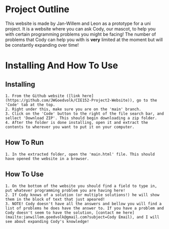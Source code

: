 # Project Outline
This website is made by Jan-Willem and Leon as a prototype for a uni project. It is a website where you can ask Cody, our mascot, to help you with certain programming problems you might be facing!
The number of problems that Cody can help you with is **very** limited at the moment but will be constantly expanding over time!

# Installing And How To Use
## Installing
    1. From the Github website ([link here](https://github.com/JWGoedvolk/CIE152-Project2-Website)), go to the 'Code' tab at the top.
    2. Right under this, make sure you are on the 'main' branch.
    3. Click on the 'Code' button to the right of the file search bar, and sellect 'Download ZIP'. This should begin downloading a zip folder.
    4. After the folder is done installing, open it and extract the contents to wherever you want to put it on your computer.
## How To Run
    1. In the extracted folder, open the 'main.html' file. This should have opened the website in a browser.
## How To Use
    1. On the bottom of the website you should find a field to type in, put whatever programming problem you are having here!
    2. If Cody knows of a solution (or multiple solutions!) he will show them in the block of text that just apeared!
    3. NOTE! Cody doesn't have all the answers and bellow you will find a list of problems he does have the answer to. If you have a problem and Cody doesn't seem to have the solution, [contact me here](mailto:janwillem.goedvolk@gmail.com?subject=Cody Email), and I will see about expanding Cody's knowledge!